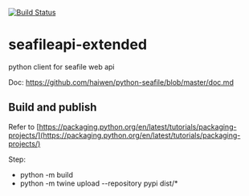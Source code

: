 [![Build Status](https://secure.travis-ci.org/haiwen/python-seafile.svg?branch=master)](http://travis-ci.org/haiwen/python-seafile)

seafileapi-extended
==============

python client for seafile web api

Doc: https://github.com/haiwen/python-seafile/blob/master/doc.md


## Build and publish

Refer to [https://packaging.python.org/en/latest/tutorials/packaging-projects/](https://packaging.python.org/en/latest/tutorials/packaging-projects/)

Step:
- python -m build
- python -m twine upload --repository pypi dist/*